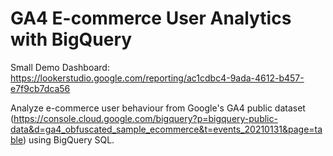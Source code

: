 # GA4 E-commerce User Analytics with BigQuery

Small Demo Dashboard:
https://lookerstudio.google.com/reporting/ac1cdbc4-9ada-4612-b457-e7f9cb7dca56

Analyze e-commerce user behaviour from Google's GA4 public dataset (https://console.cloud.google.com/bigquery?p=bigquery-public-data&d=ga4_obfuscated_sample_ecommerce&t=events_20210131&page=table) using BigQuery SQL.

